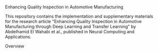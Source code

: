 Enhancing Quality Inspection in Automotive Manufacturing

This repository contains the implementation and supplementary materials for the research article "Enhancing Quality Inspection in Automotive Manufacturing through Deep Learning and Transfer Learning" by Abdelhamid El Wahabi et al., published in Neural Computing and Applications.

Overview
